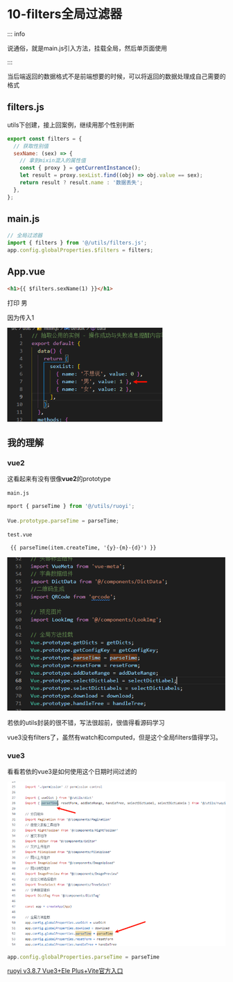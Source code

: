 # 10-filters全局过滤器

::: info

说通俗，就是main.js引入方法，挂载全局，然后单页面使用

:::

当后端返回的数据格式不是前端想要的时候，可以将返回的数据处理成自己需要的格式



## filters.js

utils下创建，接上回案例，继续用那个性别判断

```js
export const filters = {
  // 获取性别值
  sexName: (sex) => {
    // 拿到mixin混入的属性值
    const { proxy } = getCurrentInstance();
    let result = proxy.sexList.find((obj) => obj.value == sex);
    return result ? result.name : '数据丢失';
  },
};
```

## main.js

```js
// 全局过滤器
import { filters } from '@/utils/filters.js';
app.config.globalProperties.$filters = filters;
```



## App.vue

```html
<h1>{{ $filters.sexName(1) }}</h1>
```

打印 男

因为传入1

<img src=".\10-filters全局过滤器.assets\image-20240119172053949.png" alt="image-20240119172053949" style="zoom:80%;" />



## 我的理解

### vue2

这看起来有没有很像**vue2**的prototype

`main.js`

```js
mport { parseTime } from '@/utils/ruoyi';

Vue.prototype.parseTime = parseTime;
```

`test.vue`

```html
 {{ parseTime(item.createTime, '{y}-{m}-{d}') }}
```

<img src=".\10-filters全局过滤器.assets\image-20240119172419781.png" alt="image-20240119172419781" style="zoom:80%;" />

若依的utils封装的很不错，写法很超前，很值得看源码学习

vue3没有filters了，虽然有watch和computed，但是这个全局filters值得学习。



### vue3

看看若依的vue3是如何使用这个日期时间过滤的

<img src=".\10-filters全局过滤器.assets\image-20240119172845442.png" alt="image-20240119172845442" style="zoom:150%;" />

```js
app.config.globalProperties.parseTime = parseTime
```

[ruoyi  v3.8.7 Vue3+Ele Plus+Vite官方入口](https://github.com/yangzongzhuan/RuoYi-Vue3)